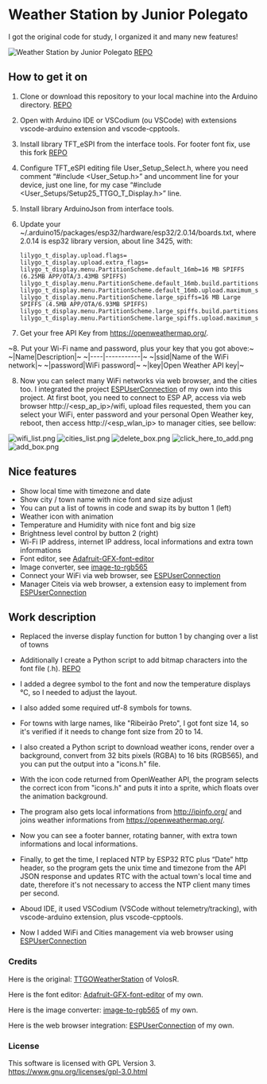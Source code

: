 # Weather Station by Junior Polegato

I got the original code for study, I organized it and many new features!

![Weather Station by Junior Polegato](https://raw.githubusercontent.com/JuniorPolegato/TTGOWeatherStation/main/assets/TTGOWeatherStation.jpg)
[REPO](https://github.com/JuniorPolegato/TTGOWeatherStation)

## How to get it on

1. Clone or download this repository to your local machine into the Arduino directory.
[REPO](https://github.com/JuniorPolegato/TTGOWeatherStation)

2. Open with Arduino IDE or VSCodium (ou VSCode) with extensions vscode-arduino extension and vscode-cpptools.

3. Install library TFT_eSPI from the interface tools. For footer font fix, use this fork [REPO](https://github.com/JuniorPolegato/TFT_eSPI/)

4. Configure TFT_eSPI editing file User_Setup_Select.h, where you need comment “#include <User_Setup.h>” and uncomment line for your device, just one line, for my case “#include <User_Setups/Setup25_TTGO_T_Display.h>” line.

5. Install library ArduinoJson from interface tools.

6. Update your ~/.arduino15/packages/esp32/hardware/esp32/2.0.14/boards.txt, where 2.0.14 is esp32 library version, about line 3425, with:

    ```
    lilygo_t_display.upload.flags=
    lilygo_t_display.upload.extra_flags=
    lilygo_t_display.menu.PartitionScheme.default_16mb=16 MB SPIFFS (6.25MB APP/OTA/3.43MB SPIFFS)
    lilygo_t_display.menu.PartitionScheme.default_16mb.build.partitions=default_16MB
    lilygo_t_display.menu.PartitionScheme.default_16mb.upload.maximum_size=6553600
    lilygo_t_display.menu.PartitionScheme.large_spiffs=16 MB Large SPIFFS (4.5MB APP/OTA/6.93MB SPIFFS)
    lilygo_t_display.menu.PartitionScheme.large_spiffs.build.partitions=large_spiffs_16MB
    lilygo_t_display.menu.PartitionScheme.large_spiffs.upload.maximum_size=4718592
    ```

7. Get your free API Key from https://openweathermap.org/.

~8. Put your Wi-Fi name and password, plus your key that you got above:~
~|Name|Description|~
~|----|-----------|~
~|ssid|Name of the WiFi network|~
~|password|WiFi password|~
~|key|Open Weather API key|~


8. Now you can select many WiFi networks via web browser, and the cities too. I integrated the project [ESPUserConnection](https://github.com/JuniorPolegato/ESPUserConnection) of my own into this project. At first boot, you need to connect to ESP AP, access via web browser http://<esp_ap_ip>/wifi, upload files requested, them you can select your WiFi, enter password and your personal Open Weather key, reboot, then access http://<esp_wlan_ip> to manager cities, see bellow:

![wifi_list.png](https://raw.githubusercontent.com/JuniorPolegato/TTGOWeatherStation/main/assets/wifi_list.png)
![cities_list.png](https://raw.githubusercontent.com/JuniorPolegato/TTGOWeatherStation/main/assets/cities_list.png)
![delete_box.png](https://raw.githubusercontent.com/JuniorPolegato/TTGOWeatherStation/main/assets/delete_box.png)
![click_here_to_add.png](https://raw.githubusercontent.com/JuniorPolegato/TTGOWeatherStation/main/assets/click_here_to_add.png)
![add_box.png](https://raw.githubusercontent.com/JuniorPolegato/TTGOWeatherStation/main/assets/add_box.png)

## Nice features

- Show local time with timezone and date
- Show city / town name with nice font and size adjust
- You can put a list of towns in code and swap its by button 1 (left)
- Weather icon with animation
- Temperature and Humidity with nice font and big size
- Brightness level control by button 2 (right)
- Wi-Fi IP address, internet IP address, local informations and extra town informations
- Font editor, see [Adafruit-GFX-font-editor](https://github.com/JuniorPolegato/Adafruit-GFX-font-editor)
- Image converter, see [image-to-rgb565](https://github.com/JuniorPolegato/image-to-rgb565)
- Connect your WiFi via web browser, see [ESPUserConnection](https://github.com/JuniorPolegato/ESPUserConnection)
- Manager Citeis via web browser, a extension easy to implement from [ESPUserConnection](https://github.com/JuniorPolegato/ESPUserConnection)

## Work description

- Replaced the inverse display function for button 1 by changing over a list of towns

- Additionally I create a Python script to add bitmap characters into the font file (.h).
[REPO](https://github.com/JuniorPolegato/Adafruit-GFX-font-editor)

- I added a degree symbol to the font and now the temperature displays °C, so I needed to adjust the layout.

- I also added some required utf-8 symbols for towns.

- For towns with large names, like "Ribeirão Preto", I got font size 14, so it's verified if it needs to change font size from 20 to 14.

- I also created a Python script to download weather icons, render over a background, convert from 32 bits pixels (RGBA) to 16 bits (RGB565), and you can put the output into a "icons.h" file.

- With the icon code returned from OpenWeather API, the program selects the correct icon from "icons.h" and puts it into a sprite, which floats over the animation background.

- The program also gets local informations from http://ipinfo.org/ and joins weather informations from https://openweathermap.org/.

- Now you can see a footer banner, rotating banner, with extra town informations and local informations.

- Finally, to get the time, I replaced NTP by ESP32 RTC plus “Date” http header, so the program gets the unix time and timezone from the API JSON response and updates RTC with the actual town's local time and date, therefore it's not necessary to access the NTP client many times per second.

- Aboud IDE, it used VSCodium (VSCode without telemetry/tracking), with vscode-arduino extension, plus vscode-cpptools.

- Now I added WiFi and Cities management via web browser using [ESPUserConnection](https://github.com/JuniorPolegato/ESPUserConnection)

### Credits

Here is the original: [TTGOWeatherStation](https://github.com/VolosR/TTGOWeatherStation) of VolosR.

Here is the font editor: [Adafruit-GFX-font-editor](https://github.com/JuniorPolegato/Adafruit-GFX-font-editor) of my own.

Here is the image converter: [image-to-rgb565](https://github.com/JuniorPolegato/image-to-rgb565) of my own.

Here is the web browser integration: [ESPUserConnection](https://github.com/JuniorPolegato/ESPUserConnection) of my own.

### License

This software is licensed with GPL Version 3. https://www.gnu.org/licenses/gpl-3.0.html

